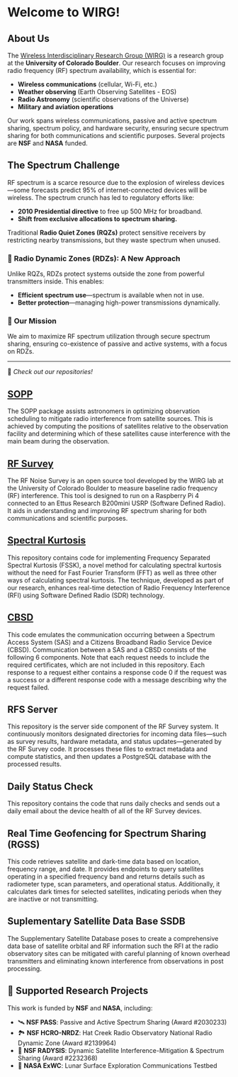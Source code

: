 # Welcome to WIRG!  

## About Us  
The [Wireless Interdisciplinary Research Group (WIRG)](https://www.colorado.edu/lab/wirg/) is a research group at the **University of Colorado Boulder**. Our research focuses on improving radio frequency (RF) spectrum availability, which is essential for:  
- **Wireless communications** (cellular, Wi-Fi, etc.)  
- **Weather observing** (Earth Observing Satellites - EOS)  
- **Radio Astronomy** (scientific observations of the Universe)  
- **Military and aviation operations**  

Our work spans wireless communications, passive and active spectrum sharing, spectrum policy, and hardware security, ensuring secure spectrum sharing for both communications and scientific purposes. Several projects are **NSF** and **NASA** funded.  

## The Spectrum Challenge  
RF spectrum is a scarce resource due to the explosion of wireless devices—some forecasts predict 95% of internet-connected devices will be wireless. The spectrum crunch has led to regulatory efforts like:  
- **2010 Presidential directive** to free up 500 MHz for broadband.  
- **Shift from exclusive allocations to spectrum sharing.**  

Traditional **Radio Quiet Zones (RQZs)** protect sensitive receivers by restricting nearby transmissions, but they waste spectrum when unused.  

### 🔹 **Radio Dynamic Zones (RDZs)**: A New Approach
Unlike RQZs, RDZs protect systems outside the zone from powerful transmitters inside. This enables:  
- **Efficient spectrum use**—spectrum is available when not in use.  
- **Better protection**—managing high-power transmissions dynamically.  

### 🔹 **Our Mission**  
We aim to maximize RF spectrum utilization through secure spectrum sharing, ensuring co-existence of passive and active systems, with a focus on RDZs.

---

📌 *Check out our repositories!* 
## [SOPP](https://pypi.org/project/sopp/)
The SOPP package assists astronomers in optimizing observation scheduling to mitigate radio interference from satellite sources. This is achieved by computing the positions of satellites relative to the observation facility and determining which of these satellites cause interference with the main beam during the observation.

## [RF Survey](https://github.com/NSFCUSWIFTPASS/RF_survey)
The RF Noise Survey is an open source tool developed by the WIRG lab at the University of Colorado Boulder to measure baseline radio frequency (RF) interference. This tool is designed to run on a Raspberry Pi 4 connected to an Ettus Research B200mini USRP (Software Defined Radio). It aids in understanding and improving RF spectrum sharing for both communications and scientific purposes.

## [Spectral Kurtosis](https://github.com/NSFCUSWIFTPASS/spectral_kurtosis)
This repository contains code for implementing Frequency Separated Spectral Kurtosis (FSSK), a novel method for calculating spectral kurtosis without the need for Fast Fourier Transform (FFT) as well as three other ways of calculating spectral kurtosis. The technique, developed as part of our research, enhances real-time detection of Radio Frequency Interference (RFI) using Software Defined Radio (SDR) technology.

## [CBSD](https://github.com/NSFCUSWIFTPASS/CBSD)
This code emulates the communication occurring between a Spectrum Access System (SAS) and a Citizens Broadband Radio Service Device (CBSD). Communication between a SAS and a CBSD consists of the following 6 components. Note that each request needs to include the required certificates, which are not included in this repository. Each response to a request either contains a response code 0 if the request was a success or a different response code with a message describing why the request failed.

## RFS Server
This repository is the server side component of the RF Survey system. It continuously monitors designated directories for incoming data files—such as survey results, hardware metadata, and status updates—generated by the RF Survey code. It processes these files to extract metadata and compute statistics, and then updates a PostgreSQL database with the processed results.

## Daily Status Check
This repository contains the code that runs daily checks and sends out a daily email about the device health of all of the RF Survey devices.

## Real Time Geofencing for Spectrum Sharing (RGSS)
This code retrieves satellite and dark-time data based on location, frequency range, and date. It provides endpoints to query satellites operating in a specified frequency band and returns details such as radiometer type, scan parameters, and operational status. Additionally, it calculates dark times for selected satellites, indicating periods when they are inactive or not transmitting.

## Suplementary Satellite Data Base SSDB
The Supplementary Satellite Database poses to create a comprehensive data base of satellite orbital and RF information such the RFI at the radio observatory sites can be mitigated with careful planning of known overhead transmitters and eliminating known interference from observations in post processing.

## 🎯 **Supported Research Projects**  
This work is funded by **NSF** and **NASA**, including:  
- 🛰 **NSF PASS**: Passive and Active Spectrum Sharing (Award #2030233)  
- 🏞 **NSF HCRO-NRDZ**: Hat Creek Radio Observatory National Radio Dynamic Zone (Award #2139964)  
- 🌌 **NSF RADYSIS**: Dynamic Satellite Interference-Mitigation & Spectrum Sharing (Award #2232368)  
- 🌙 **NASA ExWC**: Lunar Surface Exploration Communications Testbed  


